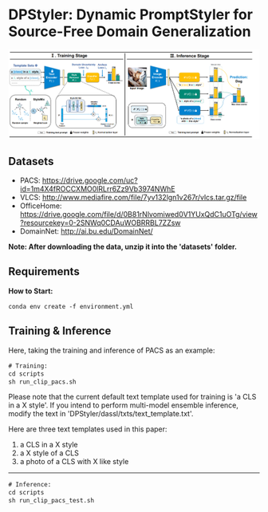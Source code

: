 # DPStyler: Dynamic PromptStyler for Source-Free Domain Generalization
![](./images\method.png)

## Datasets

- PACS: https://drive.google.com/uc?id=1m4X4fROCCXMO0lRLrr6Zz9Vb3974NWhE
- VLCS: http://www.mediafire.com/file/7yv132lgn1v267r/vlcs.tar.gz/file
- OfficeHome:  https://drive.google.com/file/d/0B81rNlvomiwed0V1YUxQdC1uOTg/view?resourcekey=0-2SNWq0CDAuWOBRRBL7ZZsw
- DomainNet:  http://ai.bu.edu/DomainNet/

**Note: After downloading the data, unzip it into the 'datasets' folder.**

## Requirements

**How to Start:**
```shell
conda env create -f environment.yml
```

## Training & Inference 

Here, taking the training and inference of PACS as an example:
```shell
# Training:
cd scripts
sh run_clip_pacs.sh
```
Please note that the current default text template used for training is 'a CLS in a X style'. 
If you intend to perform multi-model ensemble inference, modify the text in 'DPStyler/dassl/txts/text_template.txt'.

Here are three text templates used in this paper:

1. a CLS in a X style
2. a X style of a CLS
3. a photo of a CLS with X like style

---

```shell
# Inference:
cd scripts
sh run_clip_pacs_test.sh
```
